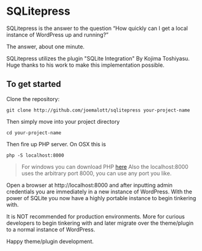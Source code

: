 # SQLitepress


SQLitepress is the answer to the question “How quickly can I get a local instance of WordPress up and running?”

The answer, about one minute.

SQLitepress utilizes the plugin "SQLite Integration" By Kojima Toshiyasu. Huge thanks to his work to make this implementation possible. 

## To get started

Clone the repository:

`git clone http://github.com/joemalott/sqlitepress your-project-name`

Then simply move into your project directory

`cd your-project-name`

Then fire up PHP server. On OSX this is

`php -S localhost:8000`

> For windows you can download PHP [here](https://windows.php.net/download/)
> Also the localhost:8000 uses the arbitrary port 8000, you can use any port you like.

Open a browser at http://localhost:8000 and after inputting admin credentials you are immediately in a new instance of WordPress. With the power of SQLite you now have a highly portable instance to begin tinkering with.

It is NOT recommended for production environments. More for curious developers to begin tinkering with and later migrate over the theme/plugin to a normal instance of WordPress.

Happy theme/plugin development.
